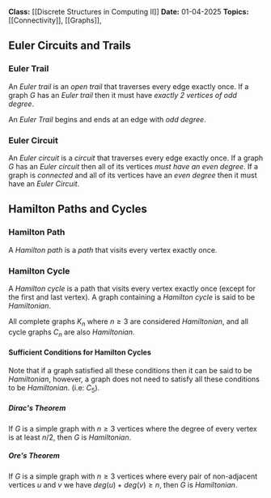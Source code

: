 **Class:** [[Discrete Structures in Computing II]]
**Date:** 01-04-2025
**Topics:** [[Connectivity]], [[Graphs]], 

## Euler Circuits and Trails

### Euler Trail
An *Euler trail* is an *open trail* that traverses every edge exactly once. If a graph $G$ has an *Euler trail* then it must have *exactly 2 vertices of odd degree*.

An *Euler Trail* begins and ends at an edge with *odd degree*.

### Euler Circuit
An *Euler circuit* is a *circuit* that traverses every edge exactly once. If a graph $G$ has an *Euler circuit* then all of its vertices *must have an even degree*.
If a graph is *connected* and all of its vertices have an *even degree* then it must have an *Euler Circuit*.

## Hamilton Paths and Cycles

### Hamilton Path
A *Hamilton path* is a *path* that visits every vertex exactly once.

### Hamilton Cycle
A *Hamilton cycle* is a path that visits every vertex exactly once (except for the first and last vertex). A graph containing a *Hamilton cycle* is said to be *Hamiltonian*. 

All complete graphs $K_n$ where $n \geq 3$ are considered *Hamiltonian*, and all cycle graphs $C_n$ are also *Hamiltonian*.

#### Sufficient Conditions for Hamilton Cycles
Note that if a graph satisfied all these conditions then it can be said to be *Hamiltonian*, however, a graph does not need to satisfy all these conditions to be *Hamiltonian*. (i.e: $C_5$).
##### Dirac's Theorem
If $G$ is a simple graph with $n \geq 3$ vertices where the degree of every vertex is at least $n/2$, then $G$ is *Hamiltonian*.
##### Ore's Theorem
If $G$ is a simple graph with $n \geq 3$ vertices where every pair of non-adjacent vertices $u$ and $v$ we have $deg(u)+deg(v) \geq n$, then $G$ is *Hamiltonian*.
